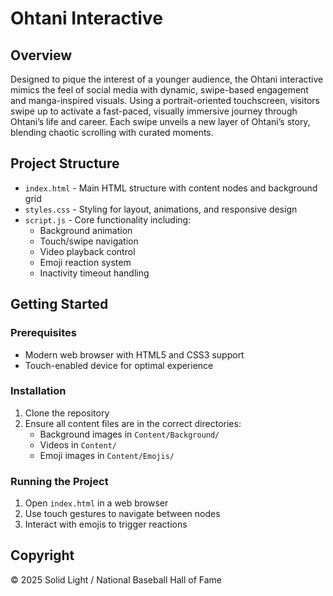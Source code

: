 # Ohtani Interactive

## Overview
Designed to pique the interest of a younger audience, the Ohtani interactive mimics the feel of social media with dynamic, swipe-based engagement and manga-inspired visuals. Using a portrait-oriented touchscreen, visitors swipe up to activate a fast-paced, visually immersive journey through Ohtani’s life and career. Each swipe unveils a new layer of Ohtani’s story, blending chaotic scrolling with curated moments.

## Project Structure
- `index.html` - Main HTML structure with content nodes and background grid
- `styles.css` - Styling for layout, animations, and responsive design
- `script.js` - Core functionality including:
  - Background animation
  - Touch/swipe navigation
  - Video playback control
  - Emoji reaction system
  - Inactivity timeout handling

## Getting Started

### Prerequisites
- Modern web browser with HTML5 and CSS3 support
- Touch-enabled device for optimal experience

### Installation
1. Clone the repository
2. Ensure all content files are in the correct directories:
   - Background images in `Content/Background/`
   - Videos in `Content/`
   - Emoji images in `Content/Emojis/`

### Running the Project
1. Open `index.html` in a web browser
2. Use touch gestures to navigate between nodes
3. Interact with emojis to trigger reactions

## Copyright
© 2025 Solid Light / National Baseball Hall of Fame
